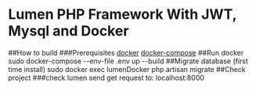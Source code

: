 # Lumen PHP Framework With JWT, Mysql and Docker

##How to build
###Prerequisites
[docker](https://docs.docker.com/engine/install/)
[docker-compose](https://docs.docker.com/compose/install/)
##Run docker
sudo docker-compose --env-file .env up --build
##Migrate database (first time install)
sudo docker exec lumenDocker php artisan migrate
##Check project
###check lumen
send get request to: localhost:8000

